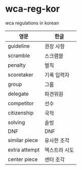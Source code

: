 # wca-reg-kor
wca regulations in korean

| 영문          | 한글          |
| ------------- | ------------- |
| guideline     | 권장 사항     |
| scramble      | 스크램블      |
| penalty       | 벌칙          |
| scoretaker    | 기록 입력자    |
| group         | 그룹          |
| delegate      | 파견위원      |
| competitor    | 선수          |
| citizenship   | 국적         |
| solving       | 솔빙          |
| DNF           | DNF          |
| similar piece | 유사한 조각   |
| extra attempt | 엑스트라 시도 |
| center piece  | 센터 조각     |
